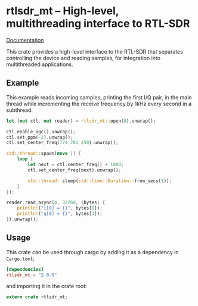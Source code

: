 # rtlsdr\_mt – High-level, multithreading interface to RTL-SDR

[Documentation](https://kchmck.github.io/doc/rtlsdr_mt/)

This crate provides a high-level interface to the RTL-SDR that separates controlling
the device and reading samples, for integration into multithreaded applications.

## Example

This example reads incoming samples, printing the first I/Q pair, in the main thread
while incrementing the receive frequency by 1kHz every second in a subthread.

```rust
let (mut ctl, mut reader) = rtlsdr_mt::open(0).unwrap();

ctl.enable_agc().unwrap();
ctl.set_ppm(-2).unwrap();
ctl.set_center_freq(774_781_250).unwrap();

std::thread::spawn(move || {
    loop {
        let next = ctl.center_freq() + 1000;
        ctl.set_center_freq(next).unwrap();

        std::thread::sleep(std::time::Duration::from_secs(1));
    }
});

reader.read_async(4, 32768, |bytes| {
    println!("i[0] = {}", bytes[0]);
    println!("q[0] = {}", bytes[1]);
}).unwrap();
```

## Usage

This crate can be used through cargo by adding it as a dependency in `Cargo.toml`:

```toml
[dependencies]
rtlsdr_mt = "2.0.0"
```
and importing it in the crate root:

```rust
extern crate rtlsdr_mt;
```
